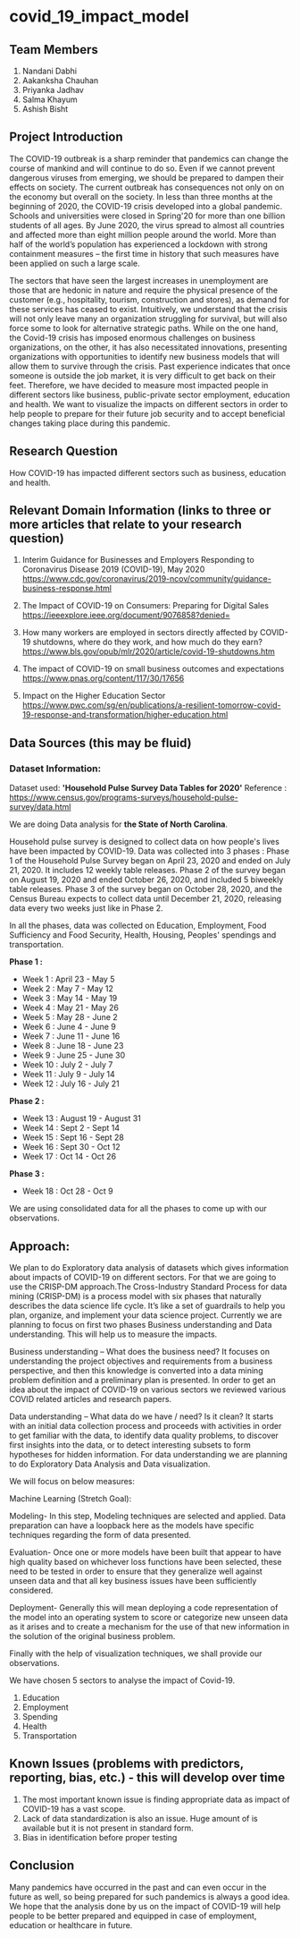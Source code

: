 # covid_19_impact_model

## Team Members

1) Nandani Dabhi
2) Aakanksha Chauhan
3) Priyanka Jadhav
4) Salma Khayum
5) Ashish Bisht

## Project Introduction
The COVID-19 outbreak is a sharp reminder that pandemics can change the course of mankind and will continue to do so. Even if we cannot prevent dangerous viruses from emerging, we should be prepared to dampen their effects on society. The current outbreak has consequences not only on on the economy but overall on the society. In less than three months at the beginning of 2020, the COVID-19 crisis developed into a global pandemic. Schools and universities were closed in Spring'20 for more than one billion students of all ages. By June 2020, the virus spread to almost all countries and affected more than eight million people around the world. More than half of the world’s population has experienced a lockdown with strong containment measures – the first time in history that such measures have been applied on such a large scale.

The sectors that have seen the largest increases in unemployment are those that are hedonic in nature and require the physical presence of the customer (e.g., hospitality, tourism, construction and stores), as demand for these services has ceased to exist. Intuitively, we understand that the crisis will not only leave many an organization struggling for survival, but will also force some to look for alternative strategic paths. While on the one hand, the Covid-19 crisis has imposed enormous challenges on business organizations, on the other, it has also necessitated innovations, presenting organizations with opportunities to identify new business models that will allow them to survive through the crisis. Past experience indicates that once someone is outside the job market, it is very difficult to get back on their feet. Therefore, we have decided to measure most impacted people in different sectors like business, public-private sector employment, education and health. We want to visualize the impacts on different sectors in order to help people to prepare for their future job security and to accept beneficial changes taking place during this pandemic.


## Research Question

How COVID-19 has impacted different sectors such as business, education and health.

## Relevant Domain Information (links to three or more articles that relate to your research question)
1. Interim Guidance for Businesses and Employers Responding to Coronavirus Disease 2019 (COVID-19), May 2020
https://www.cdc.gov/coronavirus/2019-ncov/community/guidance-business-response.html

2. The Impact of COVID-19 on Consumers: Preparing for Digital Sales
https://ieeexplore.ieee.org/document/9076858?denied=

3. How many workers are employed in sectors directly affected by COVID-19 shutdowns, where do they work, and how much do they earn?
https://www.bls.gov/opub/mlr/2020/article/covid-19-shutdowns.htm

4. The impact of COVID-19 on small business outcomes and expectations
https://www.pnas.org/content/117/30/17656

5. Impact on the Higher Education Sector
https://www.pwc.com/sg/en/publications/a-resilient-tomorrow-covid-19-response-and-transformation/higher-education.html

## Data Sources (this may be fluid)

### Dataset Information:

Dataset used: **'Household Pulse Survey Data Tables for 2020'**
Reference : https://www.census.gov/programs-surveys/household-pulse-survey/data.html

We are doing Data analysis for **the State of North Carolina**.

Household pulse survey is designed to collect data on how people's lives have been impacted by COVID-19.
Data was collected into 3 phases :
Phase 1 of the Household Pulse Survey began on April 23, 2020 and ended on July 21, 2020. It includes 12 weekly table releases.
Phase 2 of the survey began on August 19, 2020 and ended October 26, 2020, and included 5 biweekly table releases.
Phase 3 of the survey began on October 28, 2020, and the Census Bureau expects to collect data until December 21, 2020, releasing data every two weeks just like in Phase 2.

In all the phases, data was collected on Education, Employment, Food Sufficiency and Food Security, Health, Housing, Peoples' spendings and transportation.

**Phase 1 :**
- Week 1 	: April 23 - May 5
- Week 2	: May 7 - May 12
- Week 3	: May 14 - May 19
- Week 4	: May 21 - May 26
- Week 5	: May 28 - June 2
- Week 6	: June 4 - June 9
- Week 7	: June 11 - June 16
- Week 8	: June 18 - June 23
- Week 9	: June 25 - June 30
- Week 10	: July 2 - July 7
- Week 11	: July 9 - July 14
- Week 12	: July 16 - July 21

**Phase 2 :**
- Week 13	: August 19 - August 31
- Week 14	: Sept 2 - Sept 14
- Week 15	: Sept 16 - Sept 28
- Week 16	: Sept 30 - Oct 12
- Week 17	: Oct 14 - Oct 26

**Phase 3 :**
- Week 18	: Oct 28 - Oct 9


We are using consolidated data for all the phases to come up with our observations.

## Approach:

We plan to do Exploratory data analysis of datasets which gives information about impacts of COVID-19 on different sectors. For that we are going to use the CRISP-DM approach.The Cross-Industry Standard Process for data mining (CRISP-DM) is a process model with six phases that naturally describes the data science life cycle. It’s like a set of guardrails to help you plan, organize, and implement your data science project. Currently we are planning to focus on first two phases Business understanding and Data understanding. This will help us to measure the impacts.

Business understanding – What does the business need?
It focuses on understanding the project objectives and requirements from a business perspective, and then this knowledge is converted into a data mining problem definition and a preliminary plan is presented. In order to get an idea about the impact of COVID-19 on various sectors we reviewed various COVID related articles and research papers.

Data understanding – What data do we have / need? Is it clean?
It starts with an initial data collection process and proceeds with activities in order to get familiar with the data, to identify data quality problems, to discover first insights into the data, or to detect interesting subsets to form hypotheses for hidden information.
For data understanding we are planning to do Exploratory Data Analysis and Data visualization.


We will focus on below measures:

Machine Learning (Stretch Goal):

Modeling- In this step, Modeling techniques are selected and applied. Data preparation can have a loopback here as the models have specific techniques regarding the form of data presented.

Evaluation- Once one or more models have been built that appear to have high quality based on whichever loss functions have been selected, these need to be tested in order to ensure that they generalize well against unseen data and that all key business issues have been sufficiently considered.

Deployment- Generally this will mean deploying a code representation of the model into an operating system to score or categorize new unseen data as it arises and to create a mechanism for the use of that new information in the solution of the original business problem.

Finally with the help of visualization techniques, we shall provide our observations.

We have chosen 5 sectors to analyse the impact of Covid-19.
1. Education
2. Employment
3. Spending
4. Health
5. Transportation


## Known Issues (problems with predictors, reporting, bias, etc.) - this will develop over time

1. The most important known issue is finding appropriate data as impact of COVID-19 has a vast scope.
2. Lack of data standardization is also an issue. Huge amount of is available but it is not present in standard form.
3. Bias in identification before proper testing

## Conclusion
Many pandemics have occurred in the past and can even occur in the future as well, so being prepared for such pandemics is always a good idea. We hope that the analysis done by us on the impact of COVID-19 will help people to be better prepared and equipped in case of employment, education or healthcare in future.

